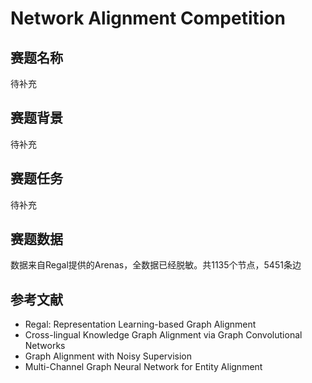 # Network Alignment Competition

## 赛题名称

待补充

## 赛题背景

待补充

## 赛题任务

待补充

## 赛题数据
数据来自Regal提供的Arenas，全数据已经脱敏。共1135个节点，5451条边

## 参考文献
+ Regal: Representation Learning-based Graph Alignment
+ Cross-lingual Knowledge Graph Alignment via Graph Convolutional Networks
+ Graph Alignment with Noisy Supervision
+ Multi-Channel Graph Neural Network for Entity Alignment